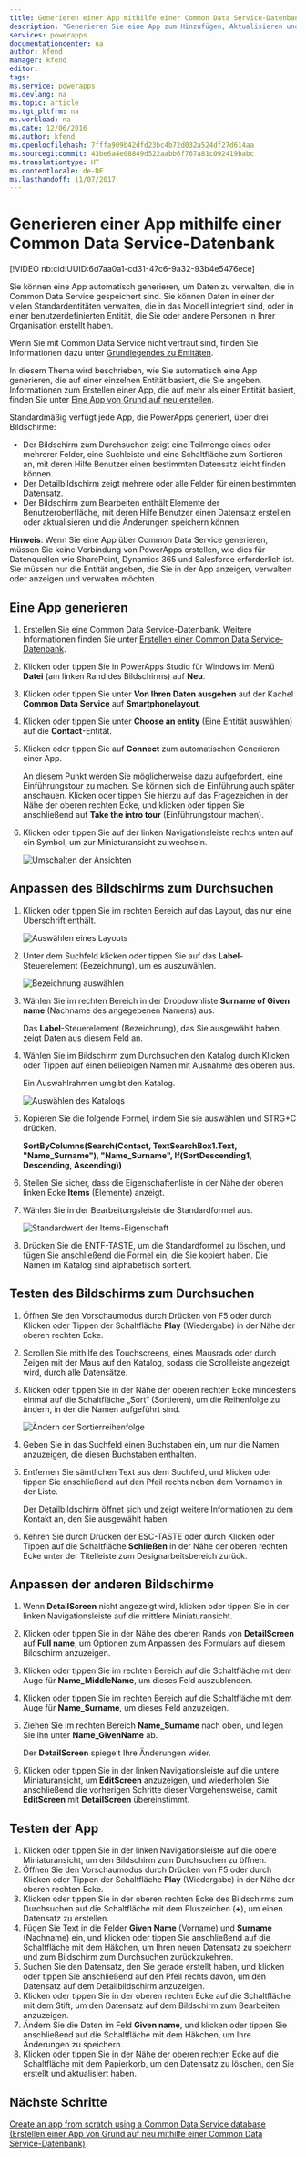 ```yaml
---
title: Generieren einer App mithilfe einer Common Data Service-Datenbank | Microsoft-Dokumentation
description: "Generieren Sie eine App zum Hinzufügen, Aktualisieren und Löschen von Datensätzen."
services: powerapps
documentationcenter: na
author: kfend
manager: kfend
editor: 
tags: 
ms.service: powerapps
ms.devlang: na
ms.topic: article
ms.tgt_pltfrm: na
ms.workload: na
ms.date: 12/06/2016
ms.author: kfend
ms.openlocfilehash: 7fffa909b42dfd23bc4b72d032a524df27d614aa
ms.sourcegitcommit: 43be6a4e08849d522aabb6f767a81c092419babc
ms.translationtype: HT
ms.contentlocale: de-DE
ms.lasthandoff: 11/07/2017
---
```

# <a name="generate-an-app-by-using-a-common-data-service-database"></a>Generieren einer App mithilfe einer Common Data Service-Datenbank
[!VIDEO nb:cid:UUID:6d7aa0a1-cd31-47c6-9a32-93b4e5476ece]


Sie können eine App automatisch generieren, um Daten zu verwalten, die in Common Data Service gespeichert sind. Sie können Daten in einer der vielen Standardentitäten verwalten, die in das Modell integriert sind, oder in einer benutzerdefinierten Entität, die Sie oder andere Personen in Ihrer Organisation erstellt haben.

Wenn Sie mit Common Data Service nicht vertraut sind, finden Sie Informationen dazu unter [Grundlegendes zu Entitäten](data-platform-intro.md).

In diesem Thema wird beschrieben, wie Sie automatisch eine App generieren, die auf einer einzelnen Entität basiert, die Sie angeben. Informationen zum Erstellen einer App, die auf mehr als einer Entität basiert, finden Sie unter [Eine App von Grund auf neu erstellen](data-platform-create-app-scratch.md).

Standardmäßig verfügt jede App, die PowerApps generiert, über drei Bildschirme:

* Der Bildschirm zum Durchsuchen zeigt eine Teilmenge eines oder mehrerer Felder, eine Suchleiste und eine Schaltfläche zum Sortieren an, mit deren Hilfe Benutzer einen bestimmten Datensatz leicht finden können.
* Der Detailbildschirm zeigt mehrere oder alle Felder für einen bestimmten Datensatz.
* Der Bildschirm zum Bearbeiten enthält Elemente der Benutzeroberfläche, mit deren Hilfe Benutzer einen Datensatz erstellen oder aktualisieren und die Änderungen speichern können.

**Hinweis**: Wenn Sie eine App über Common Data Service generieren, müssen Sie keine Verbindung von PowerApps erstellen, wie dies für Datenquellen wie SharePoint, Dynamics 365 und Salesforce erforderlich ist. Sie müssen nur die Entität angeben, die Sie in der App anzeigen, verwalten oder anzeigen und verwalten möchten.

## <a name="generate-an-app"></a>Eine App generieren
1. Erstellen Sie eine Common Data Service-Datenbank. Weitere Informationen finden Sie unter [Erstellen einer Common Data Service-Datenbank](create-database.md).
2. Klicken oder tippen Sie in PowerApps Studio für Windows im Menü **Datei** (am linken Rand des Bildschirms) auf **Neu**.
3. Klicken oder tippen Sie unter **Von Ihren Daten ausgehen** auf der Kachel **Common Data Service** auf **Smartphonelayout**.
4. Klicken oder tippen Sie unter **Choose an entity** (Eine Entität auswählen) auf die **Contact**-Entität.
5. Klicken oder tippen Sie auf **Connect** zum automatischen Generieren einer App.
   
    An diesem Punkt werden Sie möglicherweise dazu aufgefordert, eine Einführungstour zu machen. Sie können sich die Einführung auch später anschauen. Klicken oder tippen Sie hierzu auf das Fragezeichen in der Nähe der oberen rechten Ecke, und klicken oder tippen Sie anschließend auf **Take the intro tour** (Einführungstour machen).
6. Klicken oder tippen Sie auf der linken Navigationsleiste rechts unten auf ein Symbol, um zur Miniaturansicht zu wechseln.
   
    ![Umschalten der Ansichten](./media/data-platform-create-app/toggle-view.png)

## <a name="customize-the-browse-screen"></a>Anpassen des Bildschirms zum Durchsuchen
1. Klicken oder tippen Sie im rechten Bereich auf das Layout, das nur eine Überschrift enthält.
   
    ![Auswählen eines Layouts](./media/data-platform-create-app/choose-gallery-layout.png)
2. Unter dem Suchfeld klicken oder tippen Sie auf das **Label**-Steuerelement (Bezeichnung), um es auszuwählen.
   
    ![Bezeichnung auswählen](./media/data-platform-create-app/select-textbox.png)
3. Wählen Sie im rechten Bereich in der Dropdownliste **Surname of Given name** (Nachname des angegebenen Namens) aus.
   
     Das **Label**-Steuerelement (Bezeichnung), das Sie ausgewählt haben, zeigt Daten aus diesem Feld an.
4. Wählen Sie im Bildschirm zum Durchsuchen den Katalog durch Klicken oder Tippen auf einen beliebigen Namen mit Ausnahme des oberen aus.
   
    Ein Auswahlrahmen umgibt den Katalog.
   
    ![Auswählen des Katalogs](./media/data-platform-create-app/select-gallery.png)
5. Kopieren Sie die folgende Formel, indem Sie sie auswählen und STRG+C drücken.
   
    **SortByColumns(Search(Contact, TextSearchBox1.Text, "Name_Surname"), "Name_Surname", If(SortDescending1, Descending, Ascending))**
6. Stellen Sie sicher, dass die Eigenschaftenliste in der Nähe der oberen linken Ecke **Items** (Elemente) anzeigt.
7. Wählen Sie in der Bearbeitungsleiste die Standardformel aus.
   
    ![Standardwert der Items-Eigenschaft](./media/data-platform-create-app/default-items.png)
8. Drücken Sie die ENTF-TASTE, um die Standardformel zu löschen, und fügen Sie anschließend die Formel ein, die Sie kopiert haben. Die Namen im Katalog sind alphabetisch sortiert.

## <a name="test-the-browse-screen"></a>Testen des Bildschirms zum Durchsuchen
1. Öffnen Sie den Vorschaumodus durch Drücken von F5 oder durch Klicken oder Tippen der Schaltfläche **Play** (Wiedergabe) in der Nähe der oberen rechten Ecke.
2. Scrollen Sie mithilfe des Touchscreens, eines Mausrads oder durch Zeigen mit der Maus auf den Katalog, sodass die Scrollleiste angezeigt wird, durch alle Datensätze.
3. Klicken oder tippen Sie in der Nähe der oberen rechten Ecke mindestens einmal auf die Schaltfläche „Sort“ (Sortieren), um die Reihenfolge zu ändern, in der die Namen aufgeführt sind.
   
    ![Ändern der Sortierreihenfolge](./media/data-platform-create-app/sort-button.png)
4. Geben Sie in das Suchfeld einen Buchstaben ein, um nur die Namen anzuzeigen, die diesen Buchstaben enthalten.
5. Entfernen Sie sämtlichen Text aus dem Suchfeld, und klicken oder tippen Sie anschließend auf den Pfeil rechts neben dem Vornamen in der Liste.
   
    Der Detailbildschirm öffnet sich und zeigt weitere Informationen zu dem Kontakt an, den Sie ausgewählt haben.
6. Kehren Sie durch Drücken der ESC-TASTE oder durch Klicken oder Tippen auf die Schaltfläche **Schließen** in der Nähe der oberen rechten Ecke unter der Titelleiste zum Designarbeitsbereich zurück.

## <a name="customize-the-other-screens"></a>Anpassen der anderen Bildschirme
1. Wenn **DetailScreen** nicht angezeigt wird, klicken oder tippen Sie in der linken Navigationsleiste auf die mittlere Miniaturansicht.
2. Klicken oder tippen Sie in der Nähe des oberen Rands von **DetailScreen** auf **Full name**, um Optionen zum Anpassen des Formulars auf diesem Bildschirm anzuzeigen.
3. Klicken oder tippen Sie im rechten Bereich auf die Schaltfläche mit dem Auge für **Name_MiddleName**, um dieses Feld auszublenden.
4. Klicken oder tippen Sie im rechten Bereich auf die Schaltfläche mit dem Auge für **Name_Surname**, um dieses Feld anzuzeigen.
5. Ziehen Sie im rechten Bereich **Name_Surname** nach oben, und legen Sie ihn unter **Name_GivenName** ab.
   
    Der **DetailScreen** spiegelt Ihre Änderungen wider.
6. Klicken oder tippen Sie in der linken Navigationsleiste auf die untere Miniaturansicht, um **EditScreen** anzuzeigen, und wiederholen Sie anschließend die vorherigen Schritte dieser Vorgehensweise, damit **EditScreen** mit **DetailScreen** übereinstimmt.

## <a name="test-the-app"></a>Testen der App
1. Klicken oder tippen Sie in der linken Navigationsleiste auf die obere Miniaturansicht, um den Bildschirm zum Durchsuchen zu öffnen.
2. Öffnen Sie den Vorschaumodus durch Drücken von F5 oder durch Klicken oder Tippen der Schaltfläche **Play** (Wiedergabe) in der Nähe der oberen rechten Ecke.
3. Klicken oder tippen Sie in der oberen rechten Ecke des Bildschirms zum Durchsuchen auf die Schaltfläche mit dem Pluszeichen (**+**), um einen Datensatz zu erstellen.
4. Fügen Sie Text in die Felder **Given Name** (Vorname) und **Surname** (Nachname) ein, und klicken oder tippen Sie anschließend auf die Schaltfläche mit dem Häkchen, um Ihren neuen Datensatz zu speichern und zum Bildschirm zum Durchsuchen zurückzukehren.
5. Suchen Sie den Datensatz, den Sie gerade erstellt haben, und klicken oder tippen Sie anschließend auf den Pfeil rechts davon, um den Datensatz auf dem Detailbildschirm anzuzeigen.
6. Klicken oder tippen Sie in der oberen rechten Ecke auf die Schaltfläche mit dem Stift, um den Datensatz auf dem Bildschirm zum Bearbeiten anzuzeigen.
7. Ändern Sie die Daten im Feld **Given name**, und klicken oder tippen Sie anschließend auf die Schaltfläche mit dem Häkchen, um Ihre Änderungen zu speichern.
8. Klicken oder tippen Sie in der Nähe der oberen rechten Ecke auf die Schaltfläche mit dem Papierkorb, um den Datensatz zu löschen, den Sie erstellt und aktualisiert haben.

## <a name="next-steps"></a>Nächste Schritte
[Create an app from scratch using a Common Data Service database (Erstellen einer App von Grund auf neu mithilfe einer Common Data Service-Datenbank)](data-platform-create-app-scratch.md)

